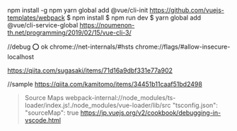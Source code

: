npm install -g npm
yarn global add @vue/cli-init
https://github.com/vuejs-templates/webpack
$ npm install
$ npm run dev
$ yarn global add @vue/cli-service-global
https://noumenon-th.net/programming/2019/02/15/vue-cli-3/

//debug :o: ok
chrome://net-internals/#hsts
chrome://flags/#allow-insecure-localhost

https://qiita.com/sugasaki/items/71d16a9dbf331e77a902

//sample
https://qiita.com/kamitomo/items/34451b11caaf51bd2498

>Source Maps
webpack-internal://node_modules/ts-loader/index.js!./node_modules/vue-loader/lib/src
 "tsconfig.json":
"sourceMap": true
https://jp.vuejs.org/v2/cookbook/debugging-in-vscode.html

